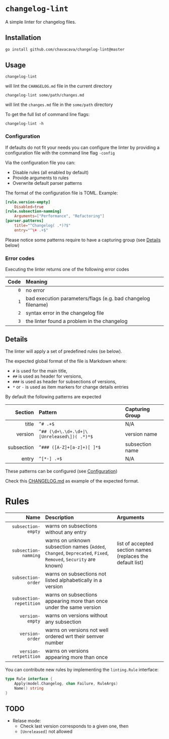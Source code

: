 # `changelog-lint`

A simple linter for changelog files.

## Installation

```bash
go install github.com/chavacava/changelog-lint@master
```

## Usage

```
changelog-lint
```
will lint the `CHANGELOG.md` file in the current directory

```
changelog-lint some/path/changes.md
```
will lint the `changes.md` file in the `some/path` directory

To get the full list of command line flags:
```
changelog-lint -h
```

### Configuration

If defaults do not fit your needs you can configure the linter by providing a configuration file with the command line flag `-config`

Via the configuration file you can:
- Disable rules (all enabled by default)
- Provide arguments to rules
- Overwrite default parser patterns

The format of the configuration file is TOML.
Example:
```toml
[rule.version-empty]
    Disabled=true
[rule.subsection-namming]
    Arguments=["Performance", "Refactoring"]
[parser.patterns]
    title="^Changelog( .*)?$"
    entry="^\+ .+$"
```
Please notice some patterns require to have a capturing group (see [Details](#details) below)

### Error codes
Executing the linter returns one of the following error codes

| Code | Meaning | 
| -----:| :---- |
|`0`| no error|
|`1`| bad execution parameters/flags (e.g. bad changelog filename)|
|`2`| syntax error in the changelog file|
|`3`| the linter found a problem in the changelog|
 
## Details

The linter will apply a set of predefined rules (se below).

The expected global format of the file is Markdown where:
* `#` is used for the main title,
* `##` is used as header for versions, 
* `###` is used as header for subsections of versions,
* `*` or `-` is used as item markers for change details entries

By default the following patterns are expected

| Section | Pattern | Capturing Group |
| -----:| :---- |:----|
| title | `^# .+$` | N/A |
| version | `^## (\d+\.\d+.\d+\|\[Unreleased\])( .*)*$` |  version name |
| subsection | `^### ([A-Z]+[a-z]+)[ ]*$` | subsection name |
| entry | `^[*-] .+$` | N/A |

These patterns can be configured (see [Configuration](#configuration))

Check this [CHANGELOG.md](CHANGELOG.md) as example of the expected format.

# Rules

| Name | Description | Arguments |
| -----:| :---- | :---- |
| `subsection-empty`| warns on subsections without any entry ||
| `subsection-namming`| warns on unknown subsection names (`Added`, `Changed`, `Deprecated`, `Fixed`, `Removed`, `Security` are known) | list of accepted section names (replaces the default list) |
| `subsection-order`| warns on subsections not listed alphabetically in a version |
| `subsection-repetition`| warns on subsections appearing more than once under the same version |
| `version-empty`| warns on versions without any subsection |
| `version-order`| warns on versions not well ordered wrt their semver number |
| `version-retpetition`| warns on versions appearing more than once |

You can contribute new rules by implementing the `linting.Rule` interface:

```go
type Rule interface {
	Apply(model.Changelog, chan Failure, RuleArgs)
	Name() string
}
```

## TODO

* Relase mode:
    - Check last version corresponds to a given one, then
    - `[Unreleased]` not allowed
